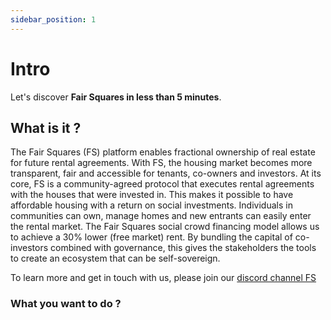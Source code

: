 ```yaml
---
sidebar_position: 1
---
```


#  Intro

Let's discover **Fair Squares in less than 5 minutes**.

## What is it ? 

The Fair Squares (FS) platform enables fractional ownership of real estate for future rental agreements. With FS, the housing market becomes more transparent, fair and accessible for tenants, co-owners and investors. 
At its core, FS is a community-agreed protocol that executes rental agreements with the houses that were invested in. This makes it possible to have affordable housing with a return on social investments.
Individuals in communities can own, manage homes and new entrants can easily enter the rental market. The Fair Squares social crowd financing model allows us to achieve a 30% lower (free market) rent. By bundling the capital of co-investors combined with governance, this gives the stakeholders the tools to create an ecosystem that can be self-sovereign. 


To learn more and get in touch with us, please join our [discord channel FS](https://discord.gg/5u3dxE49V5)

### What you want to do ? 

